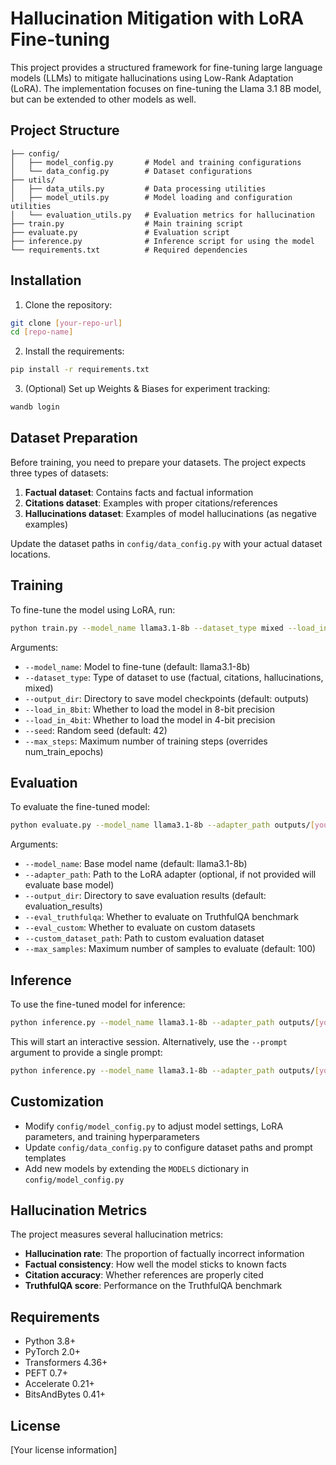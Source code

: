 # Hallucination Mitigation with LoRA Fine-tuning

This project provides a structured framework for fine-tuning large language models (LLMs) to mitigate hallucinations using Low-Rank Adaptation (LoRA). The implementation focuses on fine-tuning the Llama 3.1 8B model, but can be extended to other models as well.

## Project Structure

```
├── config/
│   ├── model_config.py       # Model and training configurations
│   └── data_config.py        # Dataset configurations
├── utils/
│   ├── data_utils.py         # Data processing utilities
│   ├── model_utils.py        # Model loading and configuration utilities
│   └── evaluation_utils.py   # Evaluation metrics for hallucination
├── train.py                  # Main training script
├── evaluate.py               # Evaluation script
├── inference.py              # Inference script for using the model
└── requirements.txt          # Required dependencies
```

## Installation

1. Clone the repository:
```bash
git clone [your-repo-url]
cd [repo-name]
```

2. Install the requirements:
```bash
pip install -r requirements.txt
```

3. (Optional) Set up Weights & Biases for experiment tracking:
```bash
wandb login
```

## Dataset Preparation

Before training, you need to prepare your datasets. The project expects three types of datasets:

1. **Factual dataset**: Contains facts and factual information
2. **Citations dataset**: Examples with proper citations/references
3. **Hallucinations dataset**: Examples of model hallucinations (as negative examples)

Update the dataset paths in `config/data_config.py` with your actual dataset locations.

## Training

To fine-tune the model using LoRA, run:

```bash
python train.py --model_name llama3.1-8b --dataset_type mixed --load_in_8bit
```

Arguments:
- `--model_name`: Model to fine-tune (default: llama3.1-8b)
- `--dataset_type`: Type of dataset to use (factual, citations, hallucinations, mixed)
- `--output_dir`: Directory to save model checkpoints (default: outputs)
- `--load_in_8bit`: Whether to load the model in 8-bit precision
- `--load_in_4bit`: Whether to load the model in 4-bit precision
- `--seed`: Random seed (default: 42)
- `--max_steps`: Maximum number of training steps (overrides num_train_epochs)

## Evaluation

To evaluate the fine-tuned model:

```bash
python evaluate.py --model_name llama3.1-8b --adapter_path outputs/[your-adapter-path] --eval_truthfulqa --load_in_8bit
```

Arguments:
- `--model_name`: Base model name (default: llama3.1-8b)
- `--adapter_path`: Path to the LoRA adapter (optional, if not provided will evaluate base model)
- `--output_dir`: Directory to save evaluation results (default: evaluation_results)
- `--eval_truthfulqa`: Whether to evaluate on TruthfulQA benchmark
- `--eval_custom`: Whether to evaluate on custom datasets
- `--custom_dataset_path`: Path to custom evaluation dataset
- `--max_samples`: Maximum number of samples to evaluate (default: 100)

## Inference

To use the fine-tuned model for inference:

```bash
python inference.py --model_name llama3.1-8b --adapter_path outputs/[your-adapter-path] --load_in_8bit
```

This will start an interactive session. Alternatively, use the `--prompt` argument to provide a single prompt:

```bash
python inference.py --model_name llama3.1-8b --adapter_path outputs/[your-adapter-path] --prompt "What is the capital of France?" --load_in_8bit
```

## Customization

- Modify `config/model_config.py` to adjust model settings, LoRA parameters, and training hyperparameters
- Update `config/data_config.py` to configure dataset paths and prompt templates
- Add new models by extending the `MODELS` dictionary in `config/model_config.py`

## Hallucination Metrics

The project measures several hallucination metrics:

- **Hallucination rate**: The proportion of factually incorrect information
- **Factual consistency**: How well the model sticks to known facts
- **Citation accuracy**: Whether references are properly cited
- **TruthfulQA score**: Performance on the TruthfulQA benchmark

## Requirements

- Python 3.8+
- PyTorch 2.0+
- Transformers 4.36+
- PEFT 0.7+
- Accelerate 0.21+
- BitsAndBytes 0.41+

## License

[Your license information] 